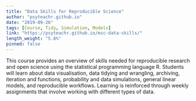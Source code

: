 ```yaml
---
title: "Data Skills for Reproducible Science"
author: "psyteachr.github.io"
date: "2019-09-26"
tags: [Course, Tidy, Simulation, Models]
link: "https://psyteachr.github.io/msc-data-skills/"
length_weight: "5.6%"
pinned: false
---
```


This course provides an overview of skills needed for reproducible research and open science using the statistical programming language R. Students will learn about data visualisation, data tidying and wrangling, archiving, iteration and functions, probability and data simulations, general linear models, and reproducible workflows. Learning is reinforced through weekly assignments that involve working with different types of data.
